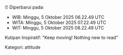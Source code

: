 ⏰ Diperbarui pada:
- WIB: Minggu, 5 Oktober 2025 06.22.49 UTC
- WITA: Minggu, 5 Oktober 2025 07.22.49 UTC
- WIT: Minggu, 5 Oktober 2025 08.22.49 UTC

Kutipan Inspiratif:
"Keep moving! Nothing new to read"


Kategori: attitude

